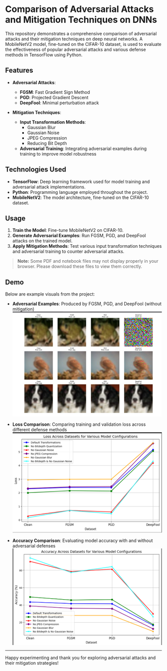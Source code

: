 # Comparison of Adversarial Attacks and Mitigation Techniques on DNNs

This repository demonstrates a comprehensive comparison of adversarial attacks and their mitigation techniques on deep neural networks. A MobileNetV2 model, fine-tuned on the CIFAR-10 dataset, is used to evaluate the effectiveness of popular adversarial attacks and various defense methods in TensorFlow using Python.

## Features

- **Adversarial Attacks**:  
  - **FGSM**: Fast Gradient Sign Method  
  - **PGD**: Projected Gradient Descent  
  - **DeepFool**: Minimal perturbation attack  

- **Mitigation Techniques**:  
  - **Input Transformation Methods**:  
    - Gaussian Blur  
    - Gaussian Noise  
    - JPEG Compression  
    - Reducing Bit Depth  
  - **Adversarial Training**: Integrating adversarial examples during training to improve model robustness  

## Technologies Used

- **TensorFlow**: Deep learning framework used for model training and adversarial attack implementations.  
- **Python**: Programming language employed throughout the project.  
- **MobileNetV2**: The model architecture, fine-tuned on the CIFAR-10 dataset.  

## Usage

1. **Train the Model**: Fine-tune MobileNetV2 on CIFAR-10.  
2. **Generate Adversarial Examples**: Run FGSM, PGD, and DeepFool attacks on the trained model.  
3. **Apply Mitigation Methods**: Test various input transformation techniques and adversarial training to counter adversarial attacks.  

> **Note:** Some PDF and notebook files may not display properly in your browser. Please download these files to view them correctly.

## Demo

Below are example visuals from the project:

- **Adversarial Examples**: Produced by FGSM, PGD, and DeepFool (without mitigation)  
  ![Adversarial Examples Demo](./screenshots/examples.png)

- **Loss Comparison**: Comparing training and validation loss across different defense methods  
  ![Loss Comparison](./screenshots/loss_comparisons.png)

- **Accuracy Comparison**: Evaluating model accuracy with and without adversarial defenses  
  ![Accuracy Comparison](./screenshots/accuracy_comparisons.png)

---

Happy experimenting and thank you for exploring adversarial attacks and their mitigation strategies!
